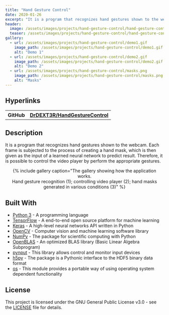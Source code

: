 ```yaml
---
title: "Hand Gesture Control"
date: 2020-01-26
excerpt: "It is a program that recognizes hand gestures shown to the webcam. Each frame is subjected to the process of creating a hand mask, which is then given as the input of a learned neural network."
header:
  image: /assets/images/projects/hand-gesture-control/hand-gesture-control.jpg
  teaser: /assets/images/projects/hand-gesture-control/hand-gesture-control-teaser.jpg
gallery:
  - url: /assets/images/projects/hand-gesture-control/demo1.gif
    image_path: /assets/images/projects/hand-gesture-control/demo1.gif
    alt: "Demo 1"
  - url: /assets/images/projects/hand-gesture-control/demo2.gif
    image_path: /assets/images/projects/hand-gesture-control/demo2.gif
    alt: "Demo 2"
  - url: /assets/images/projects/hand-gesture-control/masks.png
    image_path: /assets/images/projects/hand-gesture-control/masks.png
    alt: "Masks"
---
```


## Hyperlinks
<table>
  <tr>
    <th>GitHub</th>
    <th><a href="https://github.com/DrDEXT3R/HandGestureControl" target="_blank">DrDEXT3R/HandGestureControl</a></th>
  </tr>
</table>

## Description
It is a program that recognizes hand gestures shown to the webcam. Each frame is subjected to the process of creating a hand mask, which is then given as the input of a learned neural network to predict result. Therefore, it is possible to control the video player by perform the appropriate gestures.

<div style="text-align: center;">
{% include gallery caption="The gallery showing how the application works.<br/>Hand gesture recognition (1); controlling video player (2); hand masks generated in various conditions (3)" %}
</div>

## Built With
* <a href="https://docs.python.org/3/" target="_blank">Python 3</a> - A programming language
* <a href="https://www.tensorflow.org/api_docs/python/" target="_blank">TensorFlow</a> - A end-to-end open source platform for machine learning 
* <a href="https://keras.io/documentation/" target="_blank">Keras</a> - A high-level neural networks API written in Python
* <a href="https://docs.opencv.org/4.1.1/d6/d00/tutorial_py_root.html" target="_blank">OpenCV</a> - Computer vision and machine learning software library
* <a href="https://numpy.org/doc/1.17/" target="_blank">NumPy</a> - The package for scientific computing with Python
* <a href="https://github.com/xianyi/OpenBLAS/wiki" target="_blank">OpenBLAS</a> - An optimized BLAS library (Basic Linear Algebra Subprogram)
* <a href="https://pynput.readthedocs.io/en/latest/" target="_blank">pynput</a> - This library allows control and monitor input devices
* <a href="https://docs.h5py.org/en/stable/" target="_blank">h5py</a> - The package is a Pythonic interface to the HDF5 binary data format
* <a href="https://docs.python.org/3/library/os.html" target="_blank">os</a> - This module provides a portable way of using operating system dependent functionality

## License
This project is licensed under the GNU General Public License v3.0 - see the <a href="https://github.com/DrDEXT3R/HandGestureControl/blob/master/LICENSE" target="_blank">LICENSE</a> file for details.
